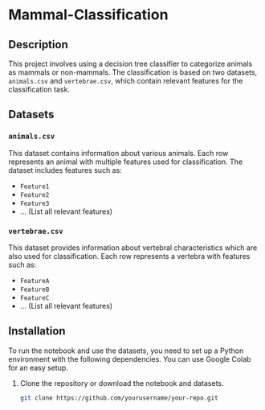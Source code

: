 # Mammal-Classification

## Description

This project involves using a decision tree classifier to categorize animals as mammals or non-mammals. The classification is based on two datasets, `animals.csv` and `vertebrae.csv`, which contain relevant features for the classification task.

## Datasets

### `animals.csv`

This dataset contains information about various animals. Each row represents an animal with multiple features used for classification. The dataset includes features such as:

- `Feature1`
- `Feature2`
- `Feature3`
- ... (List all relevant features)

### `vertebrae.csv`

This dataset provides information about vertebral characteristics which are also used for classification. Each row represents a vertebra with features such as:

- `FeatureA`
- `FeatureB`
- `FeatureC`
- ... (List all relevant features)

## Installation

To run the notebook and use the datasets, you need to set up a Python environment with the following dependencies. You can use Google Colab for an easy setup.

1. Clone the repository or download the notebook and datasets.
   
   ```bash
   git clone https://github.com/yourusername/your-repo.git
